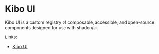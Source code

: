 # Kibo UI

Kibo UI is a custom registry of composable, accessible, and open-source components designed for use with shadcn/ui.

Links:

- [Kibo UI](https://kibo-ui.com)

